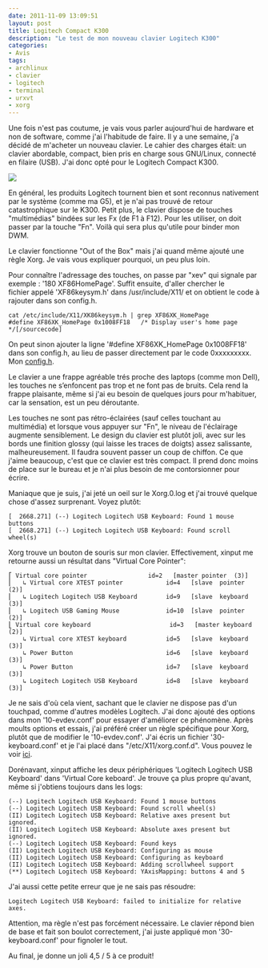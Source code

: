 ```yaml
---
date: 2011-11-09 13:09:51
layout: post
title: Logitech Compact K300
description: "Le test de mon nouveau clavier Logitech K300"
categories:
- Avis
tags:
- archlinux
- clavier
- logitech
- terminal
- urxvt
- xorg
---
```


Une fois n'est pas coutume, je vais vous parler aujourd'hui de hardware et non de software, comme j'ai l'habitude de faire.
Il y a une semaine, j'a décidé de m'acheter un nouveau clavier. Le cahier des charges était: un clavier abordable, compact, bien pris en charge sous GNU/Linux, connecté en filaire (USB). J'ai donc opté pour le Logitech Compact K300.

<!-- more -->

<img class="imgcenter" src="http://linuxien.legtux.org/uploads/images/2011/11/K300.jpg">

En général, les produits Logitech tournent bien et sont reconnus nativement par le système (comme ma G5), et je n'ai pas trouvé de retour catastrophique sur le K300. Petit plus, le clavier dispose de touches "multimédias" bindées sur les Fx (de F1 à F12). Pour les utiliser, on doit passer par la touche "Fn". Voilà qui sera plus qu'utile pour binder mon DWM.

Le clavier fonctionne "Out of the Box" mais j'ai quand même ajouté une règle Xorg. Je vais vous expliquer pourquoi, un peu plus loin.

Pour connaître l'adressage des touches, on passe par "xev" qui signale par exemple : '180 XF86HomePage'. Suffit ensuite, d'aller chercher le fichier appelé 'XF86keysym.h' dans /usr/include/X11/ et on obtient le code à rajouter dans son config.h.

	cat /etc/include/X11/XK86keysym.h | grep XF86XK_HomePage
	#define XF86XK_HomePage 0x1008FF18   /* Display user's home page   */[/sourcecode]


On peut sinon ajouter la ligne '#define XF86XK_HomePage 0x1008FF18' dans son config.h, au lieu de passer directement par le code 0xxxxxxxxx. Mon [config.h](https://github.com/Ypnose/Madfiles/blob/master/dwm/config.h).

Le clavier a une frappe agréable trés proche des laptops (comme mon Dell), les touches ne s’enfoncent pas trop et ne font pas de bruits. Cela rend la frappe plaisante, même si j'ai eu besoin de quelques jours pour m'habituer, car la sensation, est un peu déroutante.

Les touches ne sont pas rétro-éclairées (sauf celles touchant au multimédia) et lorsque vous appuyer sur "Fn", le niveau de l'éclairage augmente sensiblement. Le design du clavier est plutôt joli, avec sur les bords une finition glossy (qui laisse les traces de doigts) assez salissante, malheureusement. Il faudra souvent passer un coup de chiffon.
Ce que j'aime beaucoup, c'est que ce clavier est très compact. Il prend donc moins de place sur le bureau et je n'ai plus besoin de me contorsionner pour écrire.

Maniaque que je suis, j'ai jeté un oeil sur le Xorg.0.log et j'ai trouvé quelque chose d'assez surprenant. Voyez plutôt:

	[  2668.271] (--) Logitech Logitech USB Keyboard: Found 1 mouse buttons
	[  2668.271] (--) Logitech Logitech USB Keyboard: Found scroll wheel(s)

Xorg trouve un bouton de souris sur mon clavier. Effectivement, xinput me retourne aussi un résultat dans "Virtual Core Pointer":

	⎡ Virtual core pointer                 id=2   [master pointer  (3)]
	⎜   ↳ Virtual core XTEST pointer            id=4   [slave  pointer  (2)]
	⎜   ↳ Logitech Logitech USB Keyboard        id=9   [slave  keyboard (3)]
	⎜   ↳ Logitech USB Gaming Mouse             id=10  [slave  pointer  (2)]
	⎣ Virtual core keyboard                      id=3   [master keyboard (2)]
		↳ Virtual core XTEST keyboard           id=5   [slave  keyboard (3)]
		↳ Power Button                          id=6   [slave  keyboard (3)]
		↳ Power Button                          id=7   [slave  keyboard (3)]
		↳ Logitech Logitech USB Keyboard        id=8   [slave  keyboard (3)]


Je ne sais d'où cela vient, sachant que le clavier ne dispose pas d'un touchpad, comme d'autres modèles Logitech. J'ai donc ajouté des options dans mon '10-evdev.conf' pour essayer d'améliorer ce phénomène.
Après moults options et essais, j'ai préféré créer un règle spécifique pour Xorg, plutôt que de modifier le '10-evdev.conf'. J'ai écris un fichier '30-keyboard.conf' et je l'ai placé dans "/etc/X11/xorg.conf.d". Vous pouvez le voir [ici](https://github.com/Ypnose/Madfiles/blob/master/Xorg/30-keyboard.conf).

Dorénavant, xinput affiche les deux périphériques 'Logitech Logitech USB Keyboard' dans 'Virtual Core keboard'. Je trouve ça plus propre qu'avant, même si j'obtiens toujours dans les logs:

	(--) Logitech Logitech USB Keyboard: Found 1 mouse buttons
	(--) Logitech Logitech USB Keyboard: Found scroll wheel(s)
	(II) Logitech Logitech USB Keyboard: Relative axes present but ignored.
	(II) Logitech Logitech USB Keyboard: Absolute axes present but ignored.
	(--) Logitech Logitech USB Keyboard: Found keys
	(II) Logitech Logitech USB Keyboard: Configuring as mouse
	(II) Logitech Logitech USB Keyboard: Configuring as keyboard
	(II) Logitech Logitech USB Keyboard: Adding scrollwheel support
	(**) Logitech Logitech USB Keyboard: YAxisMapping: buttons 4 and 5
J'ai aussi cette petite erreur que je ne sais pas résoudre:

	Logitech Logitech USB Keyboard: failed to initialize for relative axes.

Attention, ma règle n'est pas forcément nécessaire. Le clavier répond bien de base et fait son boulot correctement, j'ai juste appliqué mon '30-keyboard.conf' pour fignoler le tout.

Au final, je donne un joli 4,5 / 5 à ce produit!
